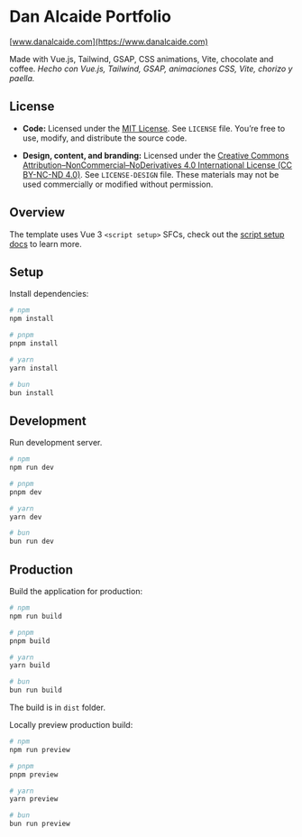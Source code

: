 # Dan Alcaide Portfolio

[www.danalcaide.com](https://www.danalcaide.com)

Made with Vue.js, Tailwind, GSAP, CSS animations, Vite, chocolate and coffee.
_Hecho con Vue.js, Tailwind, GSAP, animaciones CSS, Vite, chorizo y paella._

## License

- **Code:** Licensed under the [MIT License](./LICENSE). See `LICENSE` file.
  You’re free to use, modify, and distribute the source code.

- **Design, content, and branding:** Licensed under the [Creative Commons
  Attribution–NonCommercial–NoDerivatives 4.0 International License (CC BY-NC-ND 4.0)](./LICENSE-DESIGN). See `LICENSE-DESIGN` file.
  These materials may not be used commercially or modified without permission.

## Overview

The template uses Vue 3 `<script setup>` SFCs, check out the [script setup docs](https://v3.vuejs.org/api/sfc-script-setup.html#sfc-script-setup) to learn more.

## Setup

Install dependencies:

```bash
# npm
npm install

# pnpm
pnpm install

# yarn
yarn install

# bun
bun install
```

## Development

Run development server.

```bash
# npm
npm run dev

# pnpm
pnpm dev

# yarn
yarn dev

# bun
bun run dev
```

## Production

Build the application for production:

```bash
# npm
npm run build

# pnpm
pnpm build

# yarn
yarn build

# bun
bun run build
```

The build is in `dist` folder.

Locally preview production build:

```bash
# npm
npm run preview

# pnpm
pnpm preview

# yarn
yarn preview

# bun
bun run preview
```
